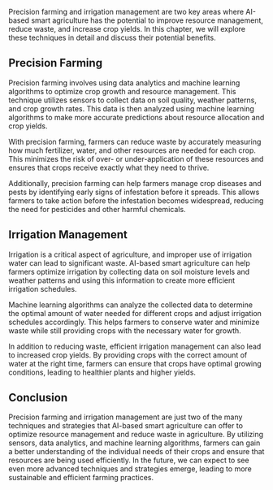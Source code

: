 
Precision farming and irrigation management are two key areas where AI-based smart agriculture has the potential to improve resource management, reduce waste, and increase crop yields. In this chapter, we will explore these techniques in detail and discuss their potential benefits.

Precision Farming
-----------------

Precision farming involves using data analytics and machine learning algorithms to optimize crop growth and resource management. This technique utilizes sensors to collect data on soil quality, weather patterns, and crop growth rates. This data is then analyzed using machine learning algorithms to make more accurate predictions about resource allocation and crop yields.

With precision farming, farmers can reduce waste by accurately measuring how much fertilizer, water, and other resources are needed for each crop. This minimizes the risk of over- or under-application of these resources and ensures that crops receive exactly what they need to thrive.

Additionally, precision farming can help farmers manage crop diseases and pests by identifying early signs of infestation before it spreads. This allows farmers to take action before the infestation becomes widespread, reducing the need for pesticides and other harmful chemicals.

Irrigation Management
---------------------

Irrigation is a critical aspect of agriculture, and improper use of irrigation water can lead to significant waste. AI-based smart agriculture can help farmers optimize irrigation by collecting data on soil moisture levels and weather patterns and using this information to create more efficient irrigation schedules.

Machine learning algorithms can analyze the collected data to determine the optimal amount of water needed for different crops and adjust irrigation schedules accordingly. This helps farmers to conserve water and minimize waste while still providing crops with the necessary water for growth.

In addition to reducing waste, efficient irrigation management can also lead to increased crop yields. By providing crops with the correct amount of water at the right time, farmers can ensure that crops have optimal growing conditions, leading to healthier plants and higher yields.

Conclusion
----------

Precision farming and irrigation management are just two of the many techniques and strategies that AI-based smart agriculture can offer to optimize resource management and reduce waste in agriculture. By utilizing sensors, data analytics, and machine learning algorithms, farmers can gain a better understanding of the individual needs of their crops and ensure that resources are being used efficiently. In the future, we can expect to see even more advanced techniques and strategies emerge, leading to more sustainable and efficient farming practices.
